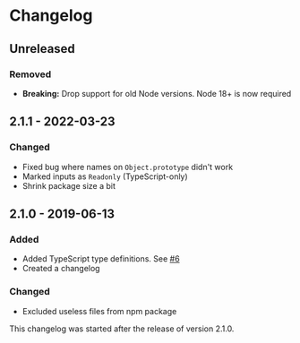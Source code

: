 # Changelog

## Unreleased

### Removed

- **Breaking:** Drop support for old Node versions. Node 18+ is now required

## 2.1.1 - 2022-03-23

### Changed

- Fixed bug where names on `Object.prototype` didn't work
- Marked inputs as `Readonly` (TypeScript-only)
- Shrink package size a bit

## 2.1.0 - 2019-06-13

### Added

- Added TypeScript type definitions. See [#6](https://github.com/helmetjs/content-security-policy-builder/issues/6)
- Created a changelog

### Changed

- Excluded useless files from npm package

This changelog was started after the release of version 2.1.0.
